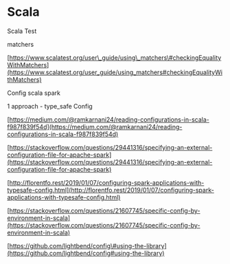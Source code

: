# Scala

Scala Test

matchers

[https://www.scalatest.org/user\_guide/using\_matchers\#checkingEqualityWithMatchers](https://www.scalatest.org/user_guide/using_matchers#checkingEqualityWithMatchers)

Config scala spark

1 approach - type\_safe Config

[https://medium.com/@ramkarnani24/reading-configurations-in-scala-f987f839f54d](https://medium.com/@ramkarnani24/reading-configurations-in-scala-f987f839f54d)

[https://stackoverflow.com/questions/29441316/specifying-an-external-configuration-file-for-apache-spark](https://stackoverflow.com/questions/29441316/specifying-an-external-configuration-file-for-apache-spark)

[http://florentfo.rest/2019/01/07/configuring-spark-applications-with-typesafe-config.html](http://florentfo.rest/2019/01/07/configuring-spark-applications-with-typesafe-config.html)

[https://stackoverflow.com/questions/21607745/specific-config-by-environment-in-scala](https://stackoverflow.com/questions/21607745/specific-config-by-environment-in-scala)

[https://github.com/lightbend/config\#using-the-library](https://github.com/lightbend/config#using-the-library)



